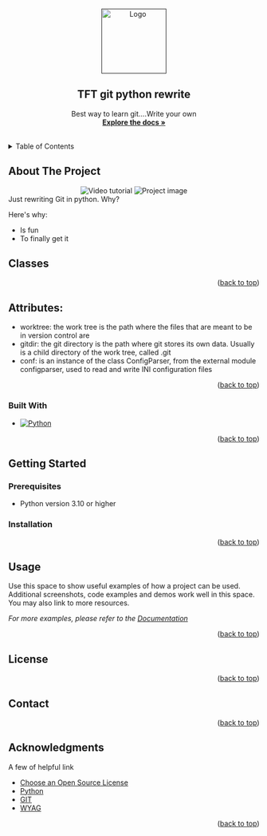 
<!-- PROJECT LOGO -->
<br />
<div align="center">
  <a href="">
      <img src="INSERT Logo" alt="Logo" width="130" height="130">
   </a>
  <h2 align="center"> TFT git python rewrite</h2>

  <p align="center">
    Best way to learn git....Write your own 
    <br />
    <a href="https://wyag.thb.lt/#intro"><strong>Explore the docs »</strong></a>
    <br />
    <br />
  </p>
</div>



<!-- TABLE OF CONTENTS -->
<details>
  <summary>Table of Contents</summary>
  <ol>
    <li>
      <a href="#about-the-project">About The Project</a>
      <ul>
        <li><a href="#built-with">Built With</a></li>
      </ul>
    </li>
    <li>
      <a href="#getting-started">Getting Started</a>
      <ul>
        <li><a href="#prerequisites">Prerequisites</a></li>
        <li><a href="#installation">Installation</a></li>
      </ul>
    </li>
    <li><a href="#usage">Usage</a></li>
    <li><a href="#license">License</a></li>
    <li><a href="#contact">Contact</a></li>
    <li><a href="#acknowledgments">Acknowledgments</a></li>
  </ol>
</details>



<!-- ABOUT THE PROJECT -->
## About The Project
<div align="center">
  <img src=" " alt="Video tutorial" > <!-- IMAGE 1 OR VIDEO TUTORIAL-->
  <img src="" alt="Project image"  > <!-- IMAGE 2 -->
</div>
Just rewriting Git in python. Why?

Here's why:
* Is fun
* To finally get it

## Classes


<p align="right">(<a href="#readme-top">back to top</a>)</p>

## Attributes:
   * worktree: the work tree is the path where the files that are meant to be in version control are
   * gitdir: the git directory is the path where git stores its own data. Usually is a child directory of the work tree, called .git
   * conf: is an instance of the class ConfigParser, from the external module configparser, used to read and write INI configuration files
  


<p align="right">(<a href="#readme-top">back to top</a>)</p>



### Built With

* [![Python][Python]][Python-url]

<p align="right">(<a href="#readme-top">back to top</a>)</p>

<!-- GETTING STARTED -->
## Getting Started


### Prerequisites

  * Python version 3.10 or higher

### Installation


<p align="right">(<a href="#readme-top">back to top</a>)</p>



<!-- USAGE EXAMPLES -->
## Usage

Use this space to show useful examples of how a project can be used. Additional screenshots, code examples and demos work well in this space. You may also link to more resources.

_For more examples, please refer to the [Documentation](https://wyag.thb.lt/)_

<p align="right">(<a href="#readme-top">back to top</a>)</p>




<!-- LICENSE -->
## License



<p align="right">(<a href="#readme-top">back to top</a>)</p>



<!-- CONTACT -->
## Contact



<p align="right">(<a href="#readme-top">back to top</a>)</p>



<!-- ACKNOWLEDGMENTS -->
## Acknowledgments

A few of helpful link 

* [Choose an Open Source License](https://choosealicense.com)
* [Python](https://www.python.org/)
* [GIT](https://git-scm.com/doc)
* [WYAG](https://wyag.thb.lt/)



<p align="right">(<a href="#readme-top">back to top</a>)</p>



<!-- MARKDOWN LINKS -->

[Python]: https://img.shields.io/badge/python-3670A0?style=for-the-badge&logo=python&logoColor=ffdd54
[Python-url]: https://www.python.org/

